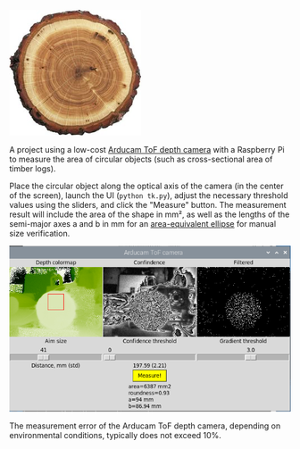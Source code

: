 ![](assets/timber.jpg?raw=true)

A project using a low-cost [Arducam ToF depth camera](https://blog.arducam.com/time-of-flight-camera-raspberry-pi/) with a Raspberry Pi to measure the area of circular objects (such as cross-sectional area of timber logs).

Place the circular object along the optical axis of the camera (in the center of the screen), launch the UI (`python tk.py`), adjust the necessary threshold values using the sliders, and click the "Measure" button. The measurement result will include the area of the shape in mm², as well as the lengths of the semi-major axes a and b in mm for an [area-equivalent ellipse](https://en.wikipedia.org/wiki/Ellipse) for manual size verification.

![](assets/ui.png?raw=true)

The measurement error of the Arducam ToF depth camera, depending on environmental conditions, typically does not exceed 10%.